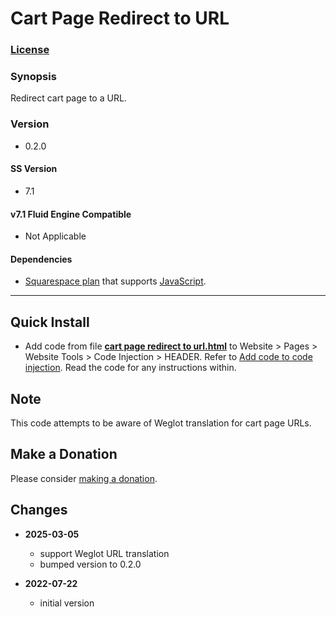# Cart Page Redirect to URL

### [License][1]

### Synopsis

Redirect cart page to a URL.

### Version

  * 0.2.0

#### SS Version

  * 7.1

#### v7.1 Fluid Engine Compatible

  * Not Applicable

#### Dependencies

  * [Squarespace plan][2] that supports [JavaScript][3].

---

## Quick Install

* Add code from file **[cart page redirect to url.html][4]** to Website >
  Pages > Website Tools > Code Injection > HEADER. Refer to [Add code to code
  injection][5]. Read the code for any instructions within.
      
## Note

This code attempts to be aware of Weglot translation for cart page URLs.

## Make a Donation

Please consider [making a donation][6].

## Changes

* **2025-03-05**

  * support Weglot URL translation
  * bumped version to 0.2.0
  
* **2022-07-22**

  * initial version

[1]: https://github.com/tomsWebConsulting/twcsl/blob/main/LICENSE.txt#L1
[2]: https://www.squarespace.com/pricing
[3]: https://en.wikipedia.org/wiki/JavaScript
[4]: cart%20page%20redirect%20to%20url.html#L1
[5]: https://support.squarespace.com/hc/en-us/articles/205815908-Using-code-injection#toc-add-code-to-code-injection
[6]: https://github.com/tomsWebConsulting/twcsl#make-a-donation
